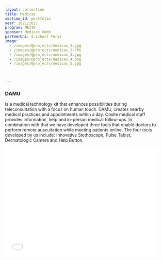 ```yaml
---
layout: collection
title: Medicas
section_id: portfolio
year: 2021/2022
program: ME310
sponsor: Medicas GmbH
partnerUni: d.school Paris
image:
  - /images/@projects/medicas_1.jpg
  - /images/@projects/medicas_2.JPG
  - /images/@projects/medicas_3.jpg
  - /images/@projects/medicas_4.png
  - /images/@projects/medicas_5.jpg
  


---
```


### **DAMU** 

is a medical technology kit that enhances possibilities during teleconsultation with a focus on human touch. DAMU, creates nearby medical practices and appointments within a day.
Onsite medical staff provides information, help and in-person medical follow-ups. In
combination with that we have developed three tools that enable doctors to perform
remote auscultation while meeting patients online.
The four tools developed by us include: Innovative Stethoscope, Pulse Tablet, Dermatologic Camera and Help Button.

<iframe src="/images/@projects/medicas_gif.gif" width="100%" height="360" frameborder="0" allow="autoplay; fullscreen" allowfullscreen></iframe>